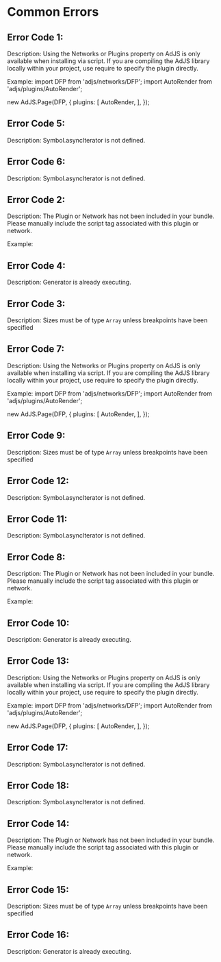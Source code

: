 # Common Errors

## Error Code 1:

Description: Using the Networks or Plugins property on AdJS is only available when installing via script.
If you are compiling the AdJS library locally within your project, use require to
specify the plugin directly.

Example:
  import DFP from 'adjs/networks/DFP';
  import AutoRender from 'adjs/plugins/AutoRender';

  new AdJS.Page(DFP, {
	plugins: [
	  AutoRender,
	],
  });

## Error Code 5:

Description: Symbol.asyncIterator is not defined.


## Error Code 6:

Description: Symbol.asyncIterator is not defined.


## Error Code 2:

Description: The Plugin or Network has not been included in your bundle.
Please manually include the script tag associated with this plugin or network.

Example:
  <script src="https://cdn.adjs.dev/core.min.js"></script>
  <script src="https://cdn.adjs.dev/DFP.min.js"></script>
  <script src="https://cdn.adjs.dev/AutoRender.min.js"></script>

  <script>
	new AdJS.Page(AdJS.Networks.DFP, {
	  plugins: [
		AdJS.Plugins.AutoRender,
	  ],
	});
  </script>

## Error Code 4:

Description: Generator is already executing.


## Error Code 3:

Description: Sizes must be of type `Array` unless breakpoints have been specified


## Error Code 7:

Description: Using the Networks or Plugins property on AdJS is only available when installing via script.
If you are compiling the AdJS library locally within your project, use require to
specify the plugin directly.

Example:
  import DFP from 'adjs/networks/DFP';
  import AutoRender from 'adjs/plugins/AutoRender';

  new AdJS.Page(DFP, {
	plugins: [
	  AutoRender,
	],
  });

## Error Code 9:

Description: Sizes must be of type `Array` unless breakpoints have been specified


## Error Code 12:

Description: Symbol.asyncIterator is not defined.


## Error Code 11:

Description: Symbol.asyncIterator is not defined.


## Error Code 8:

Description: The Plugin or Network has not been included in your bundle.
Please manually include the script tag associated with this plugin or network.

Example:
  <script src="https://cdn.adjs.dev/core.min.js"></script>
  <script src="https://cdn.adjs.dev/DFP.min.js"></script>
  <script src="https://cdn.adjs.dev/AutoRender.min.js"></script>

  <script>
	new AdJS.Page(AdJS.Networks.DFP, {
	  plugins: [
		AdJS.Plugins.AutoRender,
	  ],
	});
  </script>

## Error Code 10:

Description: Generator is already executing.


## Error Code 13:

Description: Using the Networks or Plugins property on AdJS is only available when installing via script.
If you are compiling the AdJS library locally within your project, use require to
specify the plugin directly.

Example:
  import DFP from 'adjs/networks/DFP';
  import AutoRender from 'adjs/plugins/AutoRender';

  new AdJS.Page(DFP, {
	plugins: [
	  AutoRender,
	],
  });

## Error Code 17:

Description: Symbol.asyncIterator is not defined.


## Error Code 18:

Description: Symbol.asyncIterator is not defined.


## Error Code 14:

Description: The Plugin or Network has not been included in your bundle.
Please manually include the script tag associated with this plugin or network.

Example:
  <script src="https://cdn.adjs.dev/core.min.js"></script>
  <script src="https://cdn.adjs.dev/DFP.min.js"></script>
  <script src="https://cdn.adjs.dev/AutoRender.min.js"></script>

  <script>
	new AdJS.Page(AdJS.Networks.DFP, {
	  plugins: [
		AdJS.Plugins.AutoRender,
	  ],
	});
  </script>

## Error Code 15:

Description: Sizes must be of type `Array` unless breakpoints have been specified


## Error Code 16:

Description: Generator is already executing.

